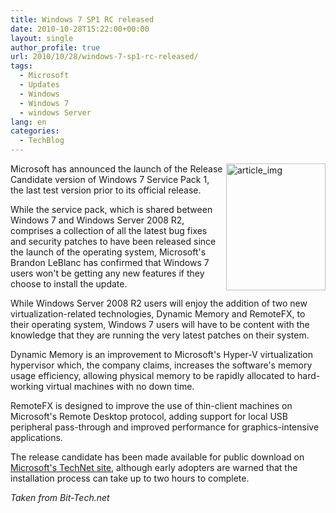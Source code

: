 ```yaml
---
title: Windows 7 SP1 RC released
date: 2010-10-28T15:22:00+00:00
layout: single
author_profile: true
url: 2010/10/28/windows-7-sp1-rc-released/
tags:
  - Microsoft
  - Updates
  - Windows
  - Windows 7
  - windows Server
lang: en
categories: 
  - TechBlog
---
```

[<img title="article_img" border="0" alt="article_img" align="right" src="http://lh5.ggpht.com/_vaUVXcmC3OI/TMmOF36YeZI/AAAAAAAAC9A/VQJm6gFSUoo/article_img_thumb%5B5%5D.jpg?imgmax=800" width="159" height="203" />](http://lh6.ggpht.com/_vaUVXcmC3OI/TMmOEnm6x8I/AAAAAAAAC88/E7_AFNtOMBo/s1600-h/article_img%5B4%5D.jpg)Microsoft has announced the launch of the Release Candidate version of Windows 7 Service Pack 1, the last test version prior to its official release.

While the service pack, which is shared between Windows 7 and Windows Server 2008 R2, comprises a collection of all the latest bug fixes and security patches to have been released since the launch of the operating system, Microsoft's Brandon LeBlanc has confirmed that Windows 7 users won't be getting any new features if they choose to install the update.

While Windows Server 2008 R2 users will enjoy the addition of two new virtualization-related technologies, Dynamic Memory and RemoteFX, to their operating system, Windows 7 users will have to be content with the knowledge that they are running the very latest patches on their system.

Dynamic Memory is an improvement to Microsoft's Hyper-V virtualization hypervisor which, the company claims, increases the software's memory usage efficiency, allowing physical memory to be rapidly allocated to hard-working virtual machines with no down time.

RemoteFX is designed to improve the use of thin-client machines on Microsoft's Remote Desktop protocol, adding support for local USB peripheral pass-through and improved performance for graphics-intensive applications.

The release candidate has been made available for public download on [Microsoft's TechNet site](http://technet.microsoft.com/en-us/evalcenter/ff183870.aspx), although early adopters are warned that the installation process can take up to two hours to complete.

_Taken from Bit-Tech.net_